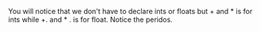 You will notice that we don't have to declare ints or floats but + and * is for ints while +. and * . is for float. Notice the peridos. 


